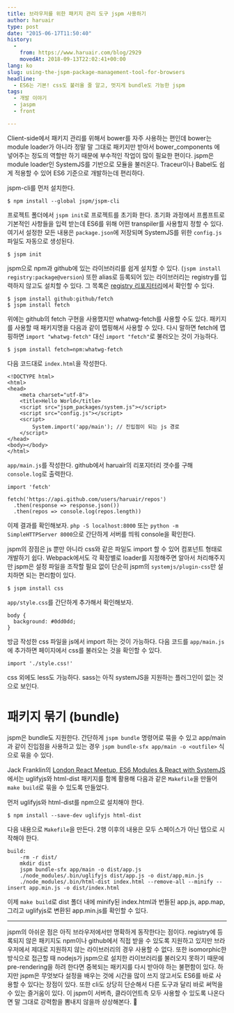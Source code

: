 ```yaml
---
title: 브라우저를 위한 패키지 관리 도구 jspm 사용하기
author: haruair
type: post
date: "2015-06-17T11:50:40"
history:
  - 
    from: https://www.haruair.com/blog/2929
    movedAt: 2018-09-13T22:02:41+00:00
lang: ko
slug: using-the-jspm-package-management-tool-for-browsers
headline:
  - ES6는 기본! css도 불러올 줄 알고, 멋지게 bundle도 가능한 jspm
tags:
  - 개발 이야기
  - jaspm
  - front

---
```

Client-side에서 패키지 관리를 위해서 bower를 자주 사용하는 편인데 bower는 module loader가 아니라 정말 말 그대로 패키지만 받아서 bower_components 에 넣어주는 정도의 역할만 하기 때문에 부수적인 작업이 많이 필요한 편이다. jspm은 module loader인 SystemJS를 기반으로 모듈을 불러온다. Traceur이나 Babel도 쉽게 적용할 수 있어 ES6 기준으로 개발하는데 편리하다.

jspm-cli를 먼저 설치한다.

    $ npm install --global jspm/jspm-cli
    

프로젝트 폴더에서 `jspm init`로 프로젝트를 초기화 한다. 초기화 과정에서 프롬프트로 기본적인 사항들을 입력 받는데 ES6를 위해 어떤 transpiler를 사용할지 정할 수 있다. 여기서 설정한 모든 내용은 `package.json`에 저장되며 SystemJS를 위한 `config.js` 파일도 자동으로 생성된다.

    $ jspm init
    

jspm으로 npm과 github에 있는 라이브러리를 쉽게 설치할 수 있다. (`jspm install registry:package@version`) 또한 alias로 등록되어 있는 라이브러리는 registry를 입력하지 않고도 설치할 수 있다. 그 목록은 [registry 리포지터리][1]에서 확인할 수 있다.

    $ jspm install github:github/fetch
    $ jspm install fetch
    

위에는 github의 fetch 구현을 사용했지만 whatwg-fetch를 사용할 수도 있다. 패키지를 사용할 때 패키지명을 다음과 같이 맵핑해서 사용할 수 있다. 다시 말하면 fetch에 맵핑하면 `import "whatwg-fetch"` 대신 `import "fetch"`로 불러오는 것이 가능하다.

    $ jspm install fetch=npm:whatwg-fetch
    

다음 코드대로 `index.html`을 작성한다.

    <!DOCTYPE html>
    <html>
    <head>
        <meta charset="utf-8">
        <title>Hello World</title>
        <script src="jspm_packages/system.js"></script>
        <script src="config.js"></script>
        <script>
            System.import('app/main'); // 진입점이 되는 js 경로
        </script>
    </head>
    <body></body>
    </html>
    

`app/main.js`를 작성한다. github에서 haruair의 리포지터리 갯수를 구해 `console.log`로 출력한다.

    import 'fetch'
    
    fetch('https://api.github.com/users/haruair/repos')
      .then(response => response.json())
      .then(repos => console.log(repos.length))
    

이제 결과를 확인해보자. `php -S localhost:8000` 또는 `python -m SimpleHTTPServer 8000`으로 간단하게 서버를 띄워 console을 확인한다.

jspm의 장점은 js 뿐만 아니라 css와 같은 파일도 import 할 수 있어 컴포넌트 형태로 개발하기 쉽다. Webpack에서도 각 확장별로 loader를 지정해주면 알아서 처리해주지만 jspm은 설정 파일을 조작할 필요 없이 단순히 jspm의 `systemjs/plugin-css`만 설치하면 되는 편리함이 있다.

    $ jspm install css
    

`app/style.css`를 간단하게 추가해서 확인해보자.

    body {
      background: #0dd0dd;
    }
    

방금 작성한 css 파일을 js에서 import 하는 것이 가능하다. 다음 코드를 `app/main.js`에 추가하면 페이지에서 css를 불러오는 것을 확인할 수 있다.

    import './style.css!'
    

css 외에도 less도 가능하다. sass는 아직 systemJS을 지원하는 플러그인이 없는 것으로 보인다.

# 패키지 묶기 (bundle)

jspm은 bundle도 지원한다. 간단하게 `jspm bundle` 명령어로 묶을 수 있고 app/main과 같이 진입점을 사용하고 있는 경우 `jspm bundle-sfx app/main -o <outfile>` 식으로 묶을 수 있다.

Jack Franklin의 [London React Meetup, ES6 Modules & React with SystemJS][2]에서는 uglifyjs와 html-dist 패키지를 함께 활용해 다음과 같은 `Makefile`을 만들어 `make build`로 묶을 수 있도록 만들었다.

먼저 uglifyjs와 html-dist를 npm으로 설치해야 한다.

    $ npm install --save-dev uglifyjs html-dist
    

다음 내용으로 `Makefile`을 만든다. 2행 이후의 내용은 모두 스페이스가 아닌 탭으로 시작해야 한다.

    build:
        -rm -r dist/
        mkdir dist
        jspm bundle-sfx app/main -o dist/app.js
        ./node_modules/.bin/uglifyjs dist/app.js -o dist/app.min.js
        ./node_modules/.bin/html-dist index.html --remove-all --minify --insert app.min.js -o dist/index.html
    

이제 `make build`로 dist 폴더 내에 minify된 index.html과 번들된 app.js, app.map, 그리고 uglifyjs로 변환된 app.min.js를 확인할 수 있다.

* * *

jspm의 아쉬운 점은 아직 브라우저에서만 명확하게 동작한다는 점이다. registry에 등록되지 않은 패키지도 npm이나 github에서 직접 받을 수 있도록 지원하고 있지만 브라우저에서 제대로 지원하지 않는 라이브러리의 경우 사용할 수 없다. 또한 isomorphic한 방식으로 접근할 때 nodejs가 jspm으로 설치한 라이브러리를 불러오지 못하기 때문에 pre-rendering을 하려 한다면 중복되는 패키지를 다시 받아야 하는 불편함이 있다. 하지만 jspm은 무엇보다 설정을 배우는 것에 시간을 많이 쓰지 않고서도 ES6를 바로 사용할 수 있다는 장점이 있다. 또한 cli도 상당히 단순해서 다른 도구과 달리 바로 써먹을 수 있는 즐거움이 있다. 이 jspm이 서버측, 클라이언트측 모두 사용할 수 있도록 나온다면 말 그대로 강력함을 뽐내지 않을까 상상해본다. 🙂

 [1]: https://github.com/jspm/registry
 [2]: https://www.youtube.com/watch?v=NpMnRifyGyw